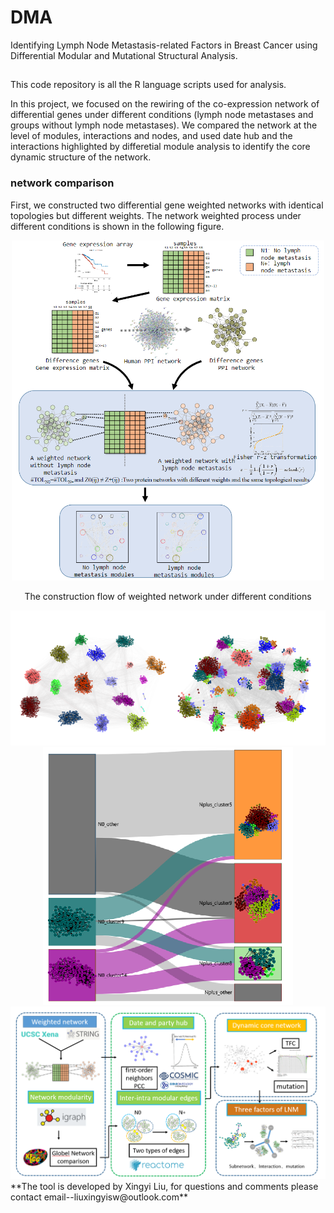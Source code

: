 # DMA
Identifying Lymph Node Metastasis-related Factors in Breast Cancer using Differential Modular and Mutational Structural Analysis.
## 
This code repository is all the R language scripts used for analysis.

In this project, we focused on the rewiring of the co-expression network of differential genes under different conditions (lymph node metastases and groups without lymph node metastases). We compared the network at the level of modules, interactions and nodes, and used date hub and the interactions highlighted by differetial module analysis to identify the core dynamic structure of the network.

### network comparison
First, we constructed two differential gene weighted networks with identical topologies but different weights.
The network weighted process under different conditions is shown in the following figure.

<div align=center>
  <img width="500" src="https://github.com/CSB-SUDA/DMA/blob/main/picture/weightedNetwork.png"/>
</div>
<p align=center>The construction flow of weighted network under different conditions</p>

<div align=center>
  <img width="800" src="https://github.com/CSB-SUDA/DMA/blob/main/picture/twonetwork.png"/>
</div>

<div align=center>
  <img width="400" src="https://github.com/CSB-SUDA/DMA/blob/main/picture/changeDetail.png"/>
</div>

<div align=center>
  <img width="1000" src="https://github.com/CSB-SUDA/DMA/blob/main/picture/pipline.png"/>
</div>
**The tool is developed by Xingyi Liu, for questions and comments please contact email--liuxingyisw@outlook.com**
